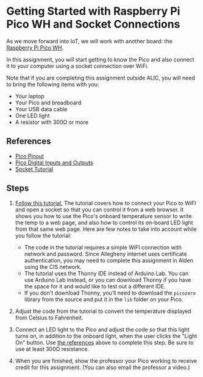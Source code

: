 # Getting Started with Raspberry Pi Pico WH and Socket Connections

As we move forward into IoT, we will work with another board: the [Raspberry Pi Pico WH](https://www.raspberrypi.com/documentation/microcontrollers/raspberry-pi-pico.html#raspberry-pi-pico-w-and-pico-wh).

In this assignment, you will start getting to know the Pico and also connect it to your computer using a socket connection over WiFi.

Note that if you are completing this assignment outside ALIC, you will need to bring the following items with you:

- Your laptop
- Your Pico and breadboard
- Your USB data cable
- One LED light
- A resistor with 300Ω or more

## References

- [Pico Pinout](https://datasheets.raspberrypi.com/picow/PicoW-A4-Pinout.pdf?_gl=1*1hl5e8g*_ga*MzUyNDQ3NTAwLjE3MDg0NTU5MjE.*_ga_22FD70LWDS*MTcxMDE5NDYzMy4zLjAuMTcxMDE5NDYzMy4wLjAuMA..)
- [Pico Digital Inputs and Outputs](https://projects.raspberrypi.org/en/projects/getting-started-with-the-pico/6)
- [Socket Tutorial](https://projects.raspberrypi.org/en/projects/get-started-pico-w/0)

## Steps

1.  [Follow this tutorial.](https://projects.raspberrypi.org/en/projects/get-started-pico-w/0) The tutorial covers how to connect your Pico to WiFI and open a socket so that you can control it from a web browser. It shows you how to use the Pico's onboard temperature sensor to write the temp to a web page, and also how to control its on-board LED light from that same web page. Here are few notes to take into account while you follow the tutorial:

    - The code in the tutorial requires a simple WiFI connection with network and password. Since Allegheny internet uses certificate authentication, you may need to complete this assignment in Alden using the CIS network. 
    - The tutorial uses the Thonny IDE instead of Arduino Lab. You can use Arduino Lab instead, or you can download Thonny if you have the space for it and would like to test out a different IDE.
    - If you don't download Thonny, you'll need to download the `picozero` library from the source and put it in the `lib` folder on your Pico.

2. Adjust the code from the tutorial to convert the temperature displayed from Celsius to Fahrenheit.

3. Connect an LED light to the Pico and adjust the code so that this light turns on, in addition to the onboard light, when the user clicks the "Light On" button. Use [the references](https://projects.raspberrypi.org/en/projects/get-started-pico-w/0) above to complete this step. Be sure to use at least 300Ω resistance. 

4. When you are finished, show the professor your Pico working to receive credit for this assignment. (You can also email the professor a video.)